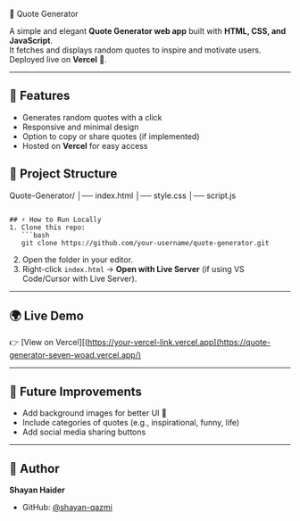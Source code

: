 🎯 Quote Generator

A simple and elegant **Quote Generator web app** built with **HTML, CSS, and JavaScript**.  
It fetches and displays random quotes to inspire and motivate users.  
Deployed live on **Vercel** 🚀.

---

## 🚀 Features
- Generates random quotes with a click  
- Responsive and minimal design  
- Option to copy or share quotes (if implemented)  
- Hosted on **Vercel** for easy access  

## 📂 Project Structure


Quote-Generator/
│── index.html
│── style.css
│── script.js

````

## ⚡ How to Run Locally
1. Clone this repo:
   ```bash
   git clone https://github.com/your-username/quote-generator.git
````

2. Open the folder in your editor.
3. Right-click `index.html` → **Open with Live Server** (if using VS Code/Cursor with Live Server).

---

## 🌍 Live Demo

👉 [View on Vercel][(https://your-vercel-link.vercel.app](https://quote-generator-seven-woad.vercel.app/)

---

## 📌 Future Improvements

* Add background images for better UI 🎨
* Include categories of quotes (e.g., inspirational, funny, life)
* Add social media sharing buttons

---

## 👤 Author

**Shayan Haider**

* GitHub: [@shayan-qazmi](https://github.com/shayan-qazmi)

```

